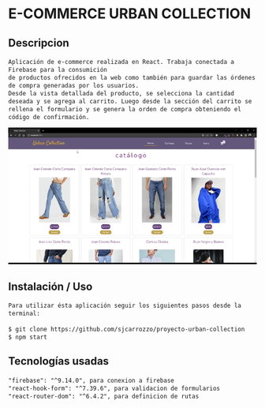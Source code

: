 # E-COMMERCE URBAN COLLECTION

## Descripcion

	Aplicación de e-commerce realizada en React. Trabaja conectada a Firebase para la consumición
	de productos ofrecidos en la web como también para guardar las órdenes de compra generadas por los usuarios.
	Desde la vista detallada del producto, se selecciona la cantidad deseada y se agrega al carrito. Luego desde la sección del carrito se rellena el formulario y se genera la orden de compra obteniendo el código de confirmación.

![](./public/img/demo-urban-collection.gif)
## Instalación / Uso

	Para utilizar ésta aplicación seguir los siguientes pasos desde la terminal:
	
	$ git clone https://github.com/sjcarrozzo/proyecto-urban-collection
	$ npm start


## Tecnologías usadas
    "firebase": "^9.14.0", para conexion a firebase
    "react-hook-form": "^7.39.6", para validacion de formularios
    "react-router-dom": "^6.4.2", para definicion de rutas